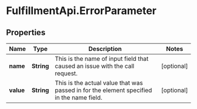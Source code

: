 # FulfillmentApi.ErrorParameter

## Properties
Name | Type | Description | Notes
------------ | ------------- | ------------- | -------------
**name** | **String** | This is the name of input field that caused an issue with the call request. | [optional] 
**value** | **String** | This is the actual value that was passed in for the element specified in the name field. | [optional] 
